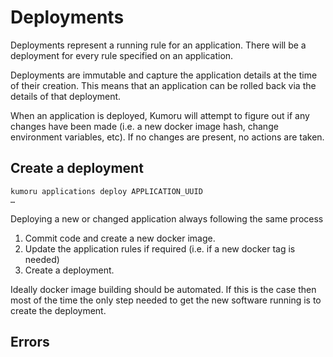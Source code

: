 # Deployments

Deployments represent a running rule for an application. There will be a deployment for every rule specified on an application.

Deployments are immutable and capture the application details at the time of their creation. This means that an application can be rolled back via the details of that deployment.

When an application is deployed, Kumoru will attempt to figure out if any changes have been made (i.e. a new docker image hash, change environment variables, etc). If no changes are present, no actions are taken.

## Create a deployment

```shell
kumoru applications deploy APPLICATION_UUID
…
```

Deploying a new or changed application always following the same process

1. Commit code and create a new docker image.
1. Update the application rules if required (i.e. if a new docker tag is needed)
1. Create a deployment.

Ideally docker image building should be automated. If this is the case then most of the time the only step needed to get the new software running is to create the deployment.

## Errors
